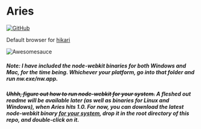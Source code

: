Aries
=

[![GitHub](http://img.shields.io/badge/GitHub-IdeasNeverCease/Aries-a0a060.svg?style=flat)](https://github.com/IdeasNeverCease/Aries)

Default browser for [hikari](https://github.com/IdeasNeverCease/hikari)

![Awesomesauce](https://cloud.githubusercontent.com/assets/1288356/4346885/d8127aba-411d-11e4-91d6-75f73d19058b.png)

##### Note: I have included the node-webkit binaries for both Windows and Mac, for the time being. Whichever your platform, go into that folder and run nw.exe/nw.app.

##### <del>Uhhh, figure out how to run node-webkit for your system.</del> A fleshed out readme will be available later (as well as binaries for Linux and Windows), when Aries hits 1.0. For now, you can download the latest node-webkit binary [for your system](http://dl.node-webkit.org), drop it in the root directory of this repo, and double-click on it.